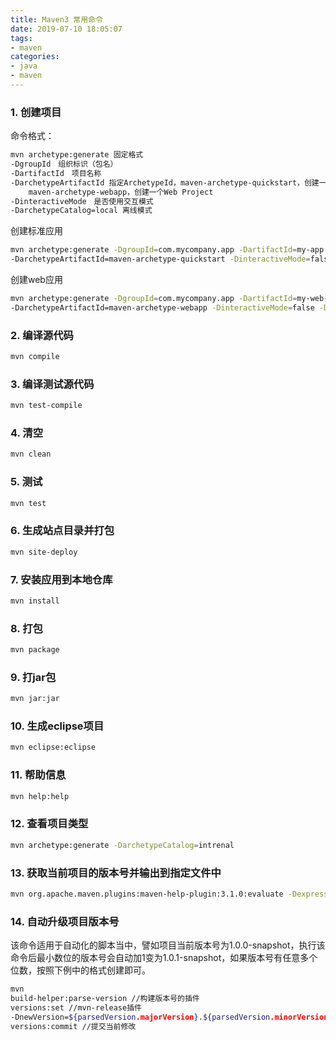 ```yaml
---
title: Maven3 常用命令
date: 2019-07-10 18:05:07
tags: 
- maven
categories: 
- java
- maven
---
```


### 1. 创建项目
命令格式：
``` bash
mvn archetype:generate 固定格式
-DgroupId　组织标识（包名）
-DartifactId　项目名称
-DarchetypeArtifactId 指定ArchetypeId，maven-archetype-quickstart，创建一个Java Project；
	maven-archetype-webapp，创建一个Web Project
-DinteractiveMode　是否使用交互模式
-DarchetypeCatalog=local 离线模式
```
<!-- more -->

创建标准应用
``` bash
mvn archetype:generate -DgroupId=com.mycompany.app -DartifactId=my-app 
-DarchetypeArtifactId=maven-archetype-quickstart -DinteractiveMode=false -DarchetypeCatalog=local
```
创建web应用
``` bash
mvn archetype:generate -DgroupId=com.mycompany.app -DartifactId=my-web-app 
-DarchetypeArtifactId=maven-archetype-webapp -DinteractiveMode=false -DarchetypeCatalog=local
```

### 2. 编译源代码
``` bash
mvn compile
```

### 3. 编译测试源代码
``` bash
mvn test-compile
```

### 4. 清空
``` bash
mvn clean
```

### 5. 测试
``` bash
mvn test
```

### 6. 生成站点目录并打包
``` bash
mvn site-deploy
```

### 7. 安装应用到本地仓库
``` bash
mvn install
```

### 8. 打包
``` bash
mvn package
```

### 9. 打jar包
``` bash
mvn jar:jar
```

### 10. 生成eclipse项目
``` bash
mvn eclipse:eclipse
```

### 11. 帮助信息
``` bash
mvn help:help
```

### 12. 查看项目类型
``` bash
mvn archetype:generate -DarchetypeCatalog=intrenal
```

### 13. 获取当前项目的版本号并输出到指定文件中
``` bash
mvn org.apache.maven.plugins:maven-help-plugin:3.1.0:evaluate -Dexpression=project.version -q -DforceStdout > version
```

### 14. 自动升级项目版本号
该命令适用于自动化的脚本当中，譬如项目当前版本号为1.0.0-snapshot，执行该命令后最小数位的版本号会自动加1变为1.0.1-snapshot，如果版本号有任意多个位数，按照下例中的格式创建即可。
``` bash
mvn 
build-helper:parse-version //构建版本号的插件
versions:set //mvn-release插件
-DnewVersion=${parsedVersion.majorVersion}.${parsedVersion.minorVersion}.${parsedVersion.nextIncrementalVersion}-SNAPSHOT //版本号创建规则
versions:commit //提交当前修改
```